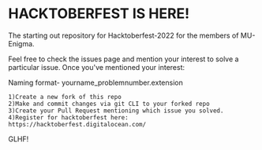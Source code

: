 # HACKTOBERFEST IS HERE!
The starting out repository for Hacktoberfest-2022 for the members of MU-Enigma.

Feel free to check the issues page and mention your interest to solve a particular issue. Once you've mentioned your interest:

Naming format- yourname_problemnumber.extension

	1)Create a new fork of this repo
	2)Make and commit changes via git CLI to your forked repo
	3)Create your Pull Request mentioning which issue you solved.
	4)Register for hacktoberfest here: https://hacktoberfest.digitalocean.com/

GLHF!